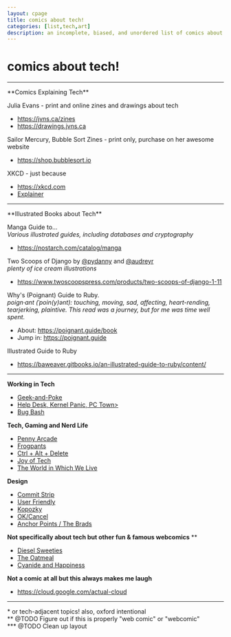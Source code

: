 ```yaml
---
layout: cpage
title: comics about tech!
categories: [list,tech,art]
description: an incomplete, biased, and unordered list of comics about tech
---
```

# comics about tech!

<hr>
**Comics Explaining Tech**

Julia Evans - print and online zines and drawings about tech  
- <a href="https://jvns.ca/zines" target="_blank">https://jvns.ca/zines</a>
- <a href="https://drawings.jvns.ca" target="_blank">https://drawings.jvns.ca</a>

Sailor Mercury, Bubble Sort Zines - print only, purchase on her awesome website  
- <a href="https://shop.bubblesort.io" target="_blank">https://shop.bubblesort.io</a>

XKCD - just because  
- <a href="https://xkcd.com/705" target="_blank">https://xkcd.com</a>
- <a href="http://www.explainxkcd.com/wiki/index.php/Main_Page" target="_blank">Explainer</a>

<hr>
**Illustrated Books about Tech**

Manga Guide to...  
_Various illustrated guides, including databases and cryptography_  
- <a href="https://nostarch.com/catalog/manga" target="_blank">https://nostarch.com/catalog/manga</a>

Two Scoops of Django by <a href="https://twitter.com/pydanny" target="_blank">@pydanny</a> and <a href="https://twitter.com/audreyr" target="_blank">@audreyr</a>  
_plenty of ice cream illustrations_  
- <a href="https://www.twoscoopspress.com/products/two-scoops-of-django-1-11" target="_blank">https://www.twoscoopspress.com/products/two-scoops-of-django-1-11</a>

Why's (Poignant) Guide to Ruby.  
<i>poign·ant (ˈpoin(y)ənt): touching, moving, sad, affecting, heart-rending, tearjerking, plaintive. This read was a journey, but for me was time well spent.</i>  

- About: <a href="https://poignant.guide/book" target="_blank">https://poignant.guide/book</a>  
- Jump in: <a href="https://poignant.guide" target="_blank">https://poignant.guide</a>  

Illustrated Guide to Ruby  
- <a href="https://baweaver.gitbooks.io/an-illustrated-guide-to-ruby/content/" target="_blank">https://baweaver.gitbooks.io/an-illustrated-guide-to-ruby/content/</a>  

<hr>

**Working in Tech**

- <a href="http://geek-and-poke.com" target="_blank">Geek-and-Poke</a>  
- <a href="https://www.eviscerati.org/comics" target="_blank">Help Desk, Kernel Panic, PC Town></a>  
- <a href="http://www.bugbash.net" target="_blank">Bug Bash</a>  
<!--  - <a href="http://pcweenies.com/comic/a-new-beginning" target="_blank">PC Weenies</a>  -->

**Tech, Gaming and Nerd Life**

- <a href="https://www.penny-arcade.com/comic" target="_blank">Penny Arcade</a>  
- <a href="https://www.frogpants.com/2018" target="_blank">Frogpants</a>    
- <a href="https://cad-comic.com" target="_blank">Ctrl + Alt + Delete</a>    
- <a href="http://www.geekculture.com/joyoftech//index.html" target="_blank">Joy of Tech</a>    
- <a href="http://theworldinwhichwelive.com" target="_blank">The World in Which We Live</a>  

**Design**

- <a href="http://www.commitstrip.com/en/2018/06/26/psd-vs-css" target="_blank">Commit Strip</a>  
- <a href="http://www.userfriendly.org" target="_blank">User Friendly</a>    
- <a href="http://kopozky.net" target="_blank">Kopozky</a>  
- <a href="http://okcancel.com" target="_blank">OK/Cancel</a>  
- <a href="http://bradcolbow.com/archive/C4" target="_blank">Anchor Points / The Brads</a>  


**Not specifically about tech but other fun & famous webcomics** **

- <a href="http://www.dieselsweeties.com" target="_blank">Diesel Sweeties</a>  
- <a href="http://theoatmeal.com/comics" target="_blank">The Oatmeal</a>  
- <a href="http://explosm.net" target="_blank">Cyanide and Happiness</a>  

**Not a comic at all but this always makes me laugh**  
- <a href="https://cloud.google.com/actual-cloud" target="_blank">https://cloud.google.com/actual-cloud</a>  

---
\* or tech-adjacent topics! also, oxford intentional  
** @TODO Figure out if this is properly "web comic" or "webcomic"  
*** @TODO Clean up layout
